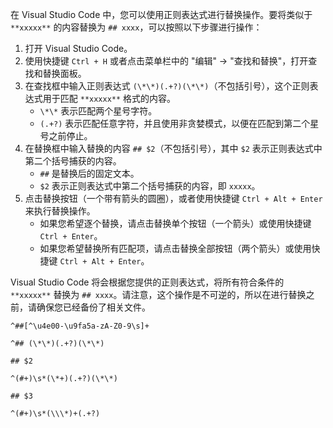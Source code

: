 在 Visual Studio Code 中，您可以使用正则表达式进行替换操作。要将类似于 `**xxxxx**` 的内容替换为 `## xxxx`，可以按照以下步骤进行操作：

1. 打开 Visual Studio Code。
2. 使用快捷键 `Ctrl + H` 或者点击菜单栏中的 "编辑" -> "查找和替换"，打开查找和替换面板。
3. 在查找框中输入正则表达式 `(\*\*)(.+?)(\*\*)`（不包括引号），这个正则表达式用于匹配 `**xxxxx**` 格式的内容。
   - `\*\*` 表示匹配两个星号字符。
   - `(.+?)` 表示匹配任意字符，并且使用非贪婪模式，以便在匹配到第二个星号之前停止。
4. 在替换框中输入替换的内容 `## $2`（不包括引号），其中 `$2` 表示正则表达式中第二个括号捕获的内容。
   - `##` 是替换后的固定文本。
   - `$2` 表示正则表达式中第二个括号捕获的内容，即 `xxxxx`。
5. 点击替换按钮（一个带有箭头的圆圈），或者使用快捷键 `Ctrl + Alt + Enter` 来执行替换操作。
   - 如果您希望逐个替换，请点击替换单个按钮（一个箭头）或使用快捷键 `Ctrl + Enter`。
   - 如果您希望替换所有匹配项，请点击替换全部按钮（两个箭头）或使用快捷键 `Ctrl + Alt + Enter`。

Visual Studio Code 将会根据您提供的正则表达式，将所有符合条件的 `**xxxxx**` 替换为 `## xxxx`。请注意，这个操作是不可逆的，所以在进行替换之前，请确保您已经备份了相关文件。

```
^##[^\u4e00-\u9fa5a-zA-Z0-9\s]+

^## (\*\*)(.+?)(\*\*)

## $2

^(#+)\s*(\*+)(.+?)(\*\*)

## $3

^(#+)\s*(\\\*)+(.+?)
```
